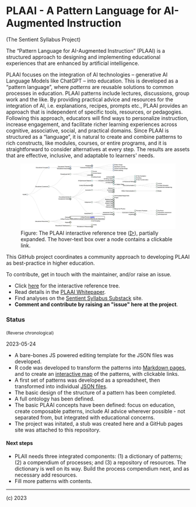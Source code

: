 # PLAAI - A Pattern Language for AI-Augmented Instruction

(The Sentient Syllabus Project)


The “Pattern Language for AI-Augmented Instruction” (PLAAI) is a structured approach to designing and implementing educational experiences that are enhanced by artificial intelligence. 

PLAAI focuses on the integration of AI technologies – generative AI Language Models like ChatGPT – into education. This is developed as a “pattern language”, where _patterns_ are reusable solutions to common processes in education. PLAAI patterns include lectures, discussions, group work and the like. By providing practical advice and resources for the integration of AI, i.e. explanations, recipes, prompts etc., PLAAI provides an approach that is independent  of specific tools, resources, or pedagogies. Following this approach, educators will find ways to personalize instruction, increase engagement, and facilitate richer learning experiences across cognitive, associative, social, and practical domains. Since PLAAI is structured as a “language”, it is natural to create and combine patterns to rich constructs, like modules, courses, or entire programs, and it is straightforward to consider alternatives at every step. The results are assets that are effective, inclusive, and adaptable to learners' needs. 

<figure>
  <a href="PLAAI-reference.html"><img src="docs/img/PLAAI-reference-tree.png" alt="The PLAAI reference tree"></a>
  <figcaption>Figure: The PLAAI interactive reference tree (<a href="PLAAI-reference.html">▷</a>), partially expanded. The hover-text box over a node contains a clickable link.</figcaption>
</figure>


This GitHub project coordinates a community approach to developing PLAAI as best-practice in higher education.

To contribute, get in touch with the maintainer, and/or raise an issue.

* Click [here](https://stsyl.github.io/PLAAI/PLAAI-reference.html) for the interactive reference tree.
* Read details in the [PLAAI Whitepaper](https://tinyurl.com/PLAAI-wp).
* Find analyses on the [Sentient Syllabus Substack](https://sentientsyllabus.substack.com) site.
* **Comment and contribute by raising an "issue" here at the project**.

### Status

<small>(Reverse chronological)</small>

2023-05-24
* A bare-bones JS powered editing template for the JSON files was developed.
* R code was developed to transform the patterns into [Markdown pages](https://github.com/stSyl/PLAAI/tree/main/docs/md), and to create an [interactive map](https://stsyl.github.io/PLAAI/PLAAI-reference.html) of the patterns, with clickable links.
* A first set of patterns was developed as a spreadsheet, then transformed into individual [JSON files](https://github.com/stSyl/PLAAI/tree/main/JSON).
* The basic design of the structure of a pattern has been completed.
* A full ontology has been defined.
* The basic PLAAI concepts have been defined: focus on education, create composable patterns, include AI advice wherever possible - not separated from, but integrated with educational concerns.
* The project was initated, a stub was created here and a GitHub pages site was attached to this repository.

#### Next steps

* PLAII needs three integrated components: (1) a dictionary of patterns; (2) a compendium of processes; and (3) a repository of resources. The dictionary is well on its way. Build the process compendium next, and as necessary add resources.
* Fill more patterns with contents.

----
(c) 2023

